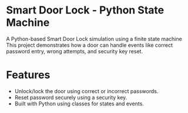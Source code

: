 # Smart Door Lock - Python State Machine

A Python-based Smart Door Lock simulation using a finite state machine 
This project demonstrates how a door can handle events like correct password entry, wrong attempts, and security key reset.

# Features
- Unlock/lock the door using correct or incorrect passwords.
- Reset password securely using a security key.
- Built with Python using classes for states and events.
  
